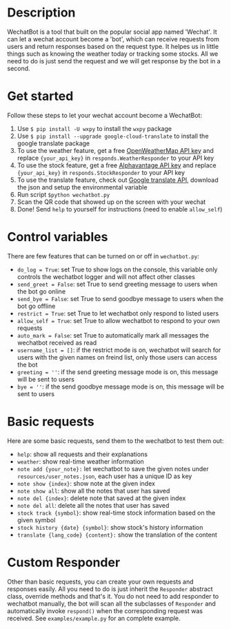 # Description
WechatBot is a tool that built on the popular social app named 'Wechat'. It can let a wechat account become a 'bot', which can receive requests from users and return responses based on the request type. It helpes us in little things such as knowing the weather today or tracking some stocks. All we need to do is just send the request and we will get response by the bot in a second.

# Get started
Follow these steps to let your wechat account become a WechatBot:

1. Use `$ pip install -U wxpy` to install the `wxpy` package
2. Use `$ pip install --upgrade google-cloud-translate` to install the google translate package
3. To use the weather feature, get a free [OpenWeatherMap API key](https://openweathermap.org/api) and replace `{your_api_key}` in `responds.WeatherResponder` to your API key
4. To use the stock feature, get a free [Alphavantage API key](https://alphavantage.co/support/#api-key) and replace `{your_api_key}` in `responds.StockResponder` to your API key
5. To use the translate feature, check out [Google translate API](https://cloud.google.com/translate/docs/reference/libraries#client-libraries-install-python), download the json and setup the environmental variable
6. Run script `$python wechatbot.py`
7. Scan the QR code that showed up on the screen with your wechat
8. Done! Send `help` to yourself for instructions (need to enable `allow_self`)

# Control variables
There are few features that can be turned on or off in `wechatbot.py`:

- `do_log = True`: set True to show logs on the console, this variable only controls the wechatbot logger and will not affect other classes
- `send_greet = False`: set True to send greeting message to users when the bot go online
- `send_bye = False`: set True to send goodbye message to users when the bot go offline
- `restrict = True`: set True to let wechatbot only respond to listed users
- `allow_self = True`: set True to allow wechatbot to respond to your own requests
- `auto_mark = False`: set True to automatically mark all messages the wechatbot received as read
- `username_list = []`: if the restrict mode is on, wechatbot will search for users with the given names on freind list, only those users can access the bot
- `greeting = ''`: if the send greeting message mode is on, this message will be sent to users
- `bye = ''`: if the send goodbye message mode is on, this message will be sent to users

# Basic requests
Here are some basic requests, send them to the wechatbot to test them out:

- `help`: show all requests and their explanations
- `weather`: show real-time weather information
- `note add {your_note}:` let wechatbot to save the given notes under `resources/user_notes.json`, each user has a unique ID as key
- `note show {index}`: show note at the given index
- `note show all`: show all the notes that user has saved
- `note del {index}`: delete note that saved at the given index
- `note del all`: delete all the notes that user has saved
- `stock track {symbol}`: show real-time stock information based on the given symbol
- `stock history {date} {symbol}`: show stock's history information
- `translate {lang_code} {content}:` show the translation of the content

# Custom Responder
Other than basic requests, you can create your own requests and responses easily. All you need to do is just inherit the `Responder` abstract class, override methods and that's it. You do not need to add responder to wechatbot manually, the bot will scan all the subclasses of `Responder` and automatically invoke `respond()` when the corresponding request was received. See `examples/example.py` for an complete example.
